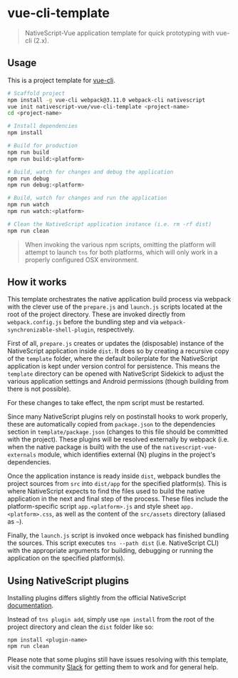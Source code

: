 # vue-cli-template

> NativeScript-Vue application template for quick prototyping with vue-cli (2.x).

## Usage

This is a project template for [vue-cli](https://github.com/vuejs/vue-cli/tree/master).

``` bash
# Scaffold project
npm install -g vue-cli webpack@3.11.0 webpack-cli nativescript
vue init nativescript-vue/vue-cli-template <project-name>
cd <project-name>

# Install dependencies
npm install

# Build for production
npm run build
npm run build:<platform>

# Build, watch for changes and debug the application
npm run debug
npm run debug:<platform>

# Build, watch for changes and run the application
npm run watch
npm run watch:<platform>

# Clean the NativeScript application instance (i.e. rm -rf dist)
npm run clean
```

> When invoking the various npm scripts, omitting the platform will attempt to launch `tns` for both platforms, which will only work in a properly configured OSX environment.

## How it works

This template orchestrates the native application build process via webpack with the clever use of the `prepare.js` and `launch.js` scripts located at the root of the project directory.
These are invoked directly from `webpack.config.js` before the bundling step and via `webpack-synchronizable-shell-plugin`, respectively.

First of all, `prepare.js` creates or updates the (disposable) instance of the NativeScript application inside `dist`.
It does so by creating a recursive copy of the `template` folder, where the default boilerplate for the NativeScript application is kept under version control for persistence.
This means the `template` directory can be opened with NativeScript Sidekick to adjust the various application settings and Android permissions (though building from there is not possible).

For these changes to take effect, the npm script must be restarted.

Since many NativeScript plugins rely on postinstall hooks to work properly, these are automatically copied from `package.json` to the dependencies section in `template/package.json` (changes to this file should be committed with the project).
These plugins will be resolved externally by webpack (i.e. when the native package is built) with the use of the `nativescript-vue-externals` module, which identifies external {N} plugins in the project's dependencies.

Once the application instance is ready inside `dist`, webpack bundles the project sources from `src` into `dist/app` for the specified platform(s).
This is where NativeScript expects to find the files used to build the native application in the next and final step of the process.
These files include the platform-specific script `app.<platform>.js` and style sheet `app.<platform>.css`, as well as the content of the `src/assets` directory (aliased as `~`).

Finally, the `launch.js` script is invoked once webpack has finished bundling the sources. This script executes `tns --path dist` (i.e. NativeScript CLI) with the appropriate arguments for building, debugging or running the application on the specified platform(s).

## Using NativeScript plugins

Installing plugins differs slightly from the official NativeScript [documentation](https://docs.nativescript.org/plugins/plugins#installing-plugins).

Instead of `tns plugin add`, simply use `npm install` from the root of the project directory and clean the `dist` folder like so:

```shell
npm install <plugin-name>
npm run clean
```

Please note that some plugins still have issues resolving with this template, visit the community [Slack](https://developer.telerik.com/wp-login.php?action=slack-invitation) for getting them to work and for general help.
